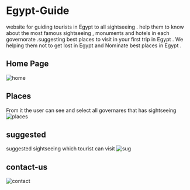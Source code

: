 # Egypt-Guide
website for guiding tourists in Egypt to all sightseeing . help them to know about the most famous sightseeing , monuments and hotels in each governorate .suggesting best places to visit in your first trip in Egypt . We helping  them not to get lost in Egypt and Nominate best places in Egypt .


## Home Page 
![home](https://user-images.githubusercontent.com/17709218/42097645-ed5a5cd8-7bb8-11e8-813f-44f68a6b671c.png)


##  Places 

From it the user can see and select all governares that has sightseeing 
![places](https://user-images.githubusercontent.com/17709218/42097718-1e047fb2-7bb9-11e8-899d-3ce0db0485a0.png)


## suggested
suggested  sightseeing which tourist can visit 
![sug](https://user-images.githubusercontent.com/17709218/42097738-2d593ac0-7bb9-11e8-9f0d-1319c30aab16.png)

## contact-us
![contact](https://user-images.githubusercontent.com/17709218/42097765-3f1ff6ea-7bb9-11e8-83f8-bb681f5c72ea.png)


